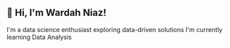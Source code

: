 ## 👋 Hi, I'm Wardah Niaz! <br>
I'm a data science enthusiast exploring data-driven solutions
I'm currently learning Data Analysis
